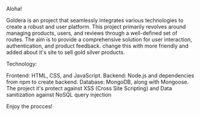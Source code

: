 Aloha!

Goldera is an  project that seamlessly integrates various technologies to create a robust and user platform. This project primarily revolves around managing products, users, and reviews through a well-defined set of routes. The aim is to provide a comprehensive solution for user interaction, authentication, and product feedback. change this with more friendly and added about it's site to sell gold silver products.

Technology:

Frontend: HTML, CSS, and JavaScript.
Backend: Node.js and dependencies from npm to create backend.
Database: MongoDB, along with Mongoose.
The project it's protect against XSS (Cross Site Scripting) and Data sanitization against NoSQL query injection

Enjoy the procces!
